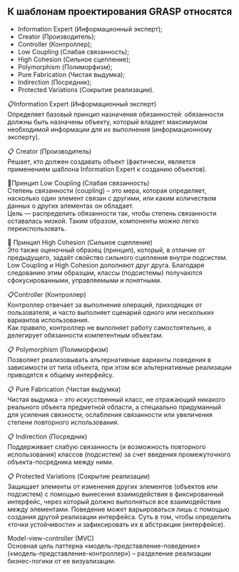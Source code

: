## К шаблонам проектирования GRASP относятся

* Information Expert (Информационный эксперт);
* Creator (Производитель);
* Controller (Контроллер);
* Low Coupling (Слабая связанность);
* High Cohesion (Сильное сцепление);
* Polymorphism (Полиморфизм);
* Pure Fabrication (Чистая выдумка);
* Indirection (Посредник);
* Protected Variations (Сокрытие реализации).

📋Information Expert (Информационный эксперт)  
Определяет базовый принцип назначения обязанностей: обязанности должны быть назначены объекту, который владеет
максимумом необходимой информации для их выполнения (информационному эксперту).

📋 Creator (Производитель)  
Решает, кто должен создавать объект (фактически, является применением шаблона Information Expert к созданию объектов).

📎Принцип Low Coupling (Слабая связанность)  
Степень связанности (coupling) – это мера, которая определяет, насколько один элемент связан с другими, или каким
количеством данных о других элементах он обладает.  
Цель — распределить обязанности так, чтобы степень связанности оставалась низкой. Таким образом, компоненты можно легко
переиспользовать.

📎 Принцип High Cohesion (Сильное сцепление)  
Это также оценочный образец (принцип), который, в отличие от предыдущего, задаёт свойство сильного сцепления внутри
подсистем.  
Low Coupling и High Cohesion дополняют друг друга. Благодаря следованию этим образцам, классы (подсистемы) получаются
сфокусированными, управляемыми и понятными.

📋Controller (Контроллер)  
Контроллер отвечает за выполнение операций, приходящих от пользователя, и часто выполняет сценарий одного или нескольких
вариантов использования.  
Как правило, контроллер не выполняет работу самостоятельно, а делегирует обязанности компетентным объектам.

📋 Polymorphism (Полиморфизм)  
Позволяет реализовывать альтернативные варианты поведения в зависимости от типа объекта, при этом все альтернативные
реализации приводятся к общему интерфейсу.

📋 Pure Fabrication (Чистая выдумка)  
Чистая выдумка – это искусственный класс, не отражающий никакого реального объекта предметной области, а специально
придуманный для усиления связности, ослабления связанности или увеличения степени повторного использования.

📋 Indirection (Посредник)  
Поддерживает слабую связанность (и возможность повторного использования) классов (подсистем) за счет введения
промежуточного объекта-посредника между ними.

📋 Protected Variations (Сокрытие реализации)  
Защищает элементы от изменения других элементов (объектов или подсистем) с помощью вынесения взаимодействия в
фиксированный интерфейс, через который должно выполняться все взаимодействие между элементами. Поведение может
варьироваться лишь с помощью создания другой реализации интерфейса. Суть в том, чтобы определить «точки устойчивости» и
зафиксировать их в абстракции (интерфейсе).

Model-view-controller (MVC)  
Основная цель паттерна «модель-представление-поведение» («модель-представление-контроллер») – разделение реализации
бизнес-логики от ее визуализации.  


